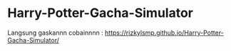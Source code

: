 # Harry-Potter-Gacha-Simulator

Langsung gaskannn cobainnnn :
https://rizkylsmp.github.io/Harry-Potter-Gacha-Simulator/
